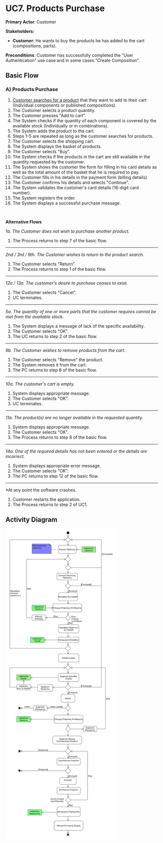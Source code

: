 # UC7. Products Purchase

**Primary Actor**: Customer

**Stakeholders:**
- **Customer**: He wants to buy the products he has added to the cart (compositions, parts).

**Preconditions**: Customer has successfully completed the "User Authentication" use case and in some cases "Create Composition".

## Basic Flow

### A) Products Purchase

1. [Customer searches for a product](uc2-product-search.md) that they want to add to their cart (Individual components or published compositions).
2. The Customer selects a product quantity.
3. The Customer presses "Add to cart".
4. The System checks if the quantity of each component is covered by the available stock (Individually or in combinations).
5. The System adds the product to the cart.
6. Steps 1-5 are repeated as long as the customer searches for products.
7. The Customer selects the shopping cart.
8. The System displays the basket of products.
9. The Customer selects "Buy".
10. The System checks if the products in the cart are still available in the quantity requested by the customer.
11. The System shows the customer the form for filling in his card details as well as the total amount of the basket that he is required to pay.
12. The Customer fills in his details in the payment form (billing details).
13. The Customer confirms his details and selects "Continue".
14. The System validates the customer's card details (16-digit card number).
15. The System registers the order.
16. The System displays a successful purchase message.
</br>

**Alternative Flows**

*1a. The Customer does not wish to purchase another product.*
1. The Process returns to step 7 of the basic flow.
---

*2nd / 3rd / 9th. The Customer wishes to return to the product search.*
1. The Customer selects "Return".
2. The Process returns to step 1 of the basic flow.
---

*12a / 13a. The customer's desire to purchase ceases to exist.*
1. The Customer selects "Cancel".
2. UC terminates.
---

*5a. The quantity of one or more parts that the customer requires cannot be met from the available stock.*
1. The System displays a message of lack of the specific availability.
2. The Customer selects "OK".
3. The UC returns to step 2 of the basic flow.
---

*9b. The Customer wishes to remove products from the cart.*
1. The Customer selects "Remove" the product.
2. The System removes it from the cart.
3. The PC returns to step 8 of the basic flow.
---

*10a. The customer's cart is empty.*
1. System displays appropriate message.
2. The Customer selects "OK".
3. UC terminates.
---

*11a. The product(s) are no longer available in the requested quantity.*
1. System displays appropriate message.
2. The Customer selects "OK".
3. The Process returns to step 8 of the basic flow.
---

*14a. One of the required details has not been entered or the details are incorrect.*
1. System displays appropriate error message.
2. The Customer selects "OK".
3. The PC returns to step 12 of the basic flow.
---

*At any point the software crashes.
1. Customer restarts the application.
2. The Process returns to step 2 of UC1.


## Activity Diagram
![Diagram](../uml/requirements/activity-product-purchase.png)